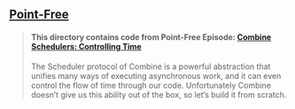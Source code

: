## [Point-Free](https://www.pointfree.co)

> #### This directory contains code from Point-Free Episode: [Combine Schedulers: Controlling Time](https://www.pointfree.co/episodes/ep105-combine-schedulers-controlling-time)
>
> The Scheduler protocol of Combine is a powerful abstraction that unifies many ways of executing asynchronous work, and it can even control the flow of time through our code. Unfortunately Combine doesn’t give us this ability out of the box, so let’s build it from scratch.
